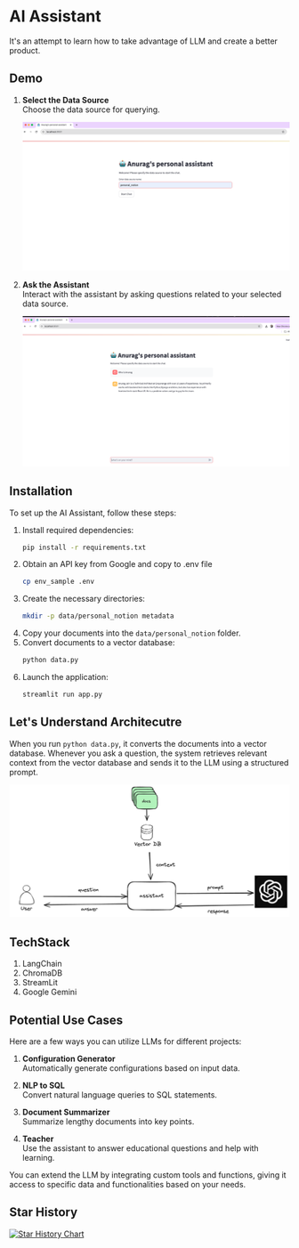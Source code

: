 # AI Assistant 
It's an attempt to learn how to take advantage of LLM and create a better product.

## Demo
1. **Select the Data Source**  
   Choose the data source for querying.

   ![Datasource Selection](docs/assets/data_source_selection.png "Datasource Selection")

2. **Ask the Assistant**  
   Interact with the assistant by asking questions related to your selected data source.

   ![Ask Question](docs/assets/assistant_demo.png "Ask Question")


## Installation
To set up the AI Assistant, follow these steps:

1. Install required dependencies:
   ```bash
   pip install -r requirements.txt
   ```
2. Obtain an API key from Google and copy to .env file
   ```bash
   cp env_sample .env
   ```
3. Create the necessary directories:
   ```bash
   mkdir -p data/personal_notion metadata
   ```
4. Copy your documents into the `data/personal_notion` folder.
5. Convert documents to a vector database:
   ```bash
   python data.py
   ```
6. Launch the application:
   ```bash
   streamlit run app.py
   ```

## Let's Understand Architecutre
When you run `python data.py`, it converts the documents into a vector database. Whenever you ask a question, the system retrieves relevant context from the vector database and sends it to the LLM using a structured prompt.


![Architecture Diagram](docs/assets/architecture_diagram.png "Architecture Diagram")

## TechStack
1. LangChain
2. ChromaDB
2. StreamLit
3. Google Gemini

## Potential Use Cases
Here are a few ways you can utilize LLMs for different projects:
1. **Configuration Generator**  
   Automatically generate configurations based on input data.
   
2. **NLP to SQL**  
   Convert natural language queries to SQL statements.

3. **Document Summarizer**  
   Summarize lengthy documents into key points.

4. **Teacher**  
   Use the assistant to answer educational questions and help with learning.

You can extend the LLM by integrating custom tools and functions, giving it access to specific data and functionalities based on your needs.



## Star History

[![Star History Chart](https://api.star-history.com/svg?repos=anuragjain67/ai_assistant&type=Date)](https://star-history.com/#anuragjain67/ai_assistant&Date)
